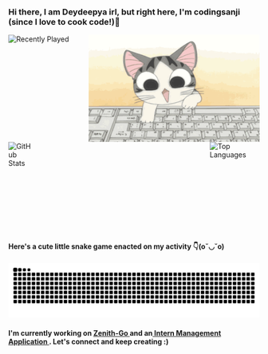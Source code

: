 <!DOCTYPE html>
<html lang="en">
<head>
<meta charset="UTF-8">
<meta name="viewport" content="width=device-width, initial-scale=1.0">
</head>
<body>
<!--<img src="https://komarev.com/ghpvc/?username=codingsanji&label=Profile%20views&color=0e75b6&style=flat" alt="views">-->
<h3>Hi there, I am Deydeepya irl, but right here, I'm codingsanji (since I love to cook code!)👋</h3>
<div style="display: flex; flex-direction: row; justify-content: space-between;">
    <img src="https://spotify-recently-played-readme.vercel.app/api?user=31qdkq24rzp5r5yqmxhod6reqztu&count=3" alt="Recently Played">
    <img style=" max-width: 580px;height: 215px; width:343px" src="me.gif" alt="Me-he-he">
</div>
<div style="display: flex; flex-direction: row; justify-content: space-between;">
    <img style="max-width: 50px; height: 180px;" src="https://github-readme-stats.vercel.app/api?username=codingsanji&rank_icon=github&theme=radical" alt="GitHub Stats">
    <img style="max-width: 100px; height: 180px;" src="https://github-readme-stats.vercel.app/api/top-langs/?username=codingsanji&layout=compact&langs_count=6&theme=dracula" alt="Top Languages">
</div>
    
<div>
    <h4> Here's a cute little snake game enacted on my activity 👇(o˘◡˘o) </h4>
    <img src="https://raw.githubusercontent.com/codingsanji/codingsanji/output/snake.svg" alt="Snake animation" />
</div>
<h4>I'm currently working on <a href ="https://github.com/ZenithGo/Web-Interface">Zenith-Go </a> and an<a href="https://github.com/codebyviral/iisppr-intern-management"> Intern Management Application </a>. Let's connect and keep creating :)</h4>

</body>
</html>
